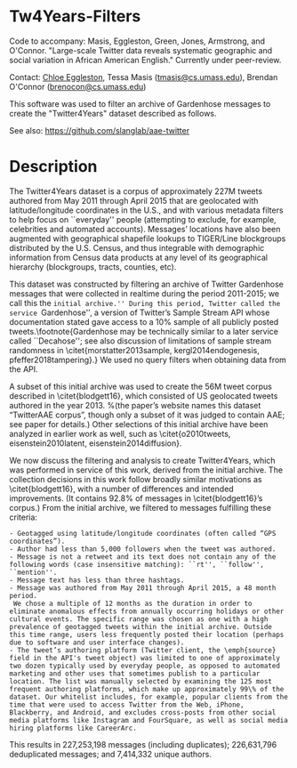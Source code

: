 # Tw4Years-Filters

Code to accompany: Masis, Eggleston, Green, Jones, Armstrong, and O'Connor. "Large-scale Twitter data reveals systematic geographic and social variation in African American English." Currently under peer-review.

Contact: [Chloe Eggleston](https://chloes.computer/), Tessa Masis (tmasis@cs.umass.edu), Brendan O'Connor (brenocon@cs.umass.edu)

This software was used to filter an archive of Gardenhose messages to create the "Twitter4Years" dataset described as follows.

See also: https://github.com/slanglab/aae-twitter

# Description

The Twitter4Years dataset is a corpus of approximately 227M tweets authored from May 2011 through April 2015 that are geolocated with latitude/longitude coordinates in the U.S., and with various metadata filters to help focus on ``everyday'' people (attempting to exclude, for example, celebrities and automated accounts). Messages’ locations have also been augmented with geographical shapefile lookups to TIGER/Line blockgroups distributed by the U.S. Census, and thus integrable with demographic information from Census data products at any level of its geographical hierarchy (blockgroups, tracts, counties, etc).

This dataset was constructed by filtering an archive of Twitter Gardenhose messages that were collected in realtime during the period 2011-2015; we call this the ``initial archive.'' During this period, Twitter called the service ``Gardenhose'', a version of Twitter’s Sample Stream API whose documentation stated gave access to a 10\% sample of all publicly posted tweets.\footnote{Gardenhose may be technically similar to a later service called ``Decahose''; see also discussion of limitations of sample stream randomness in \citet{morstatter2013sample, kergl2014endogenesis, pfeffer2018tampering}.} We used no query filters when obtaining data from the API.

A subset of this initial archive was used to create the 56M tweet corpus described in \citet{blodgett16}, which consisted of US geolocated tweets authored in the year 2013.
%(the paper’s website names this dataset “TwitterAAE corpus”, though only a subset of it was judged to contain AAE; see paper for details.) 
Other selections of this initial archive have been analyzed in earlier work as well, such as \citet{o2010tweets, eisenstein2010latent, eisenstein2014diffusion}. 

We now discuss the filtering and analysis to create Twitter4Years, which was performed in service of this work, derived from the initial archive. The collection decisions in this work follow broadly similar motivations as \citet{blodgett16}, with a number of differences and intended improvements. (It contains 92.8\% of messages in \citet{blodgett16}’s corpus.) From the initial archive, we filtered to messages fulfilling these criteria:

    - Geotagged using latitude/longitude coordinates (often called “GPS coordinates”).
    - Author had less than 5,000 followers when the tweet was authored.
    - Message is not a retweet and its text does not contain any of the following words (case insensitive matching): ``rt'', ``follow'', ``mention''.
    - Message text has less than three hashtags.
    - Message was authored from May 2011 through April 2015, a 48 month period.
     We chose a multiple of 12 months as the duration in order to eliminate anomalous effects from annually occurring holidays or other cultural events. The specific range was chosen as one with a high prevalence of geotagged tweets within the initial archive. Outside this time range, users less frequently posted their location (perhaps due to software and user interface changes).
    - The tweet’s authoring platform (Twitter client, the \emph{source} field in the API's tweet object) was limited to one of approximately two dozen typically used by everyday people, as opposed to automated marketing and other uses that sometimes publish to a particular location. The list was manually selected by examining the 125 most frequent authoring platforms, which make up approximately 99\% of the dataset. Our whitelist includes, for example, popular clients from the time that were used to access Twitter from the Web, iPhone, Blackberry, and Android, and excludes cross-posts from other social media platforms like Instagram and FourSquare, as well as social media hiring platforms like CareerArc.

This results in 227,253,198 messages (including duplicates); 226,631,796 deduplicated messages; and 7,414,332 unique authors.

